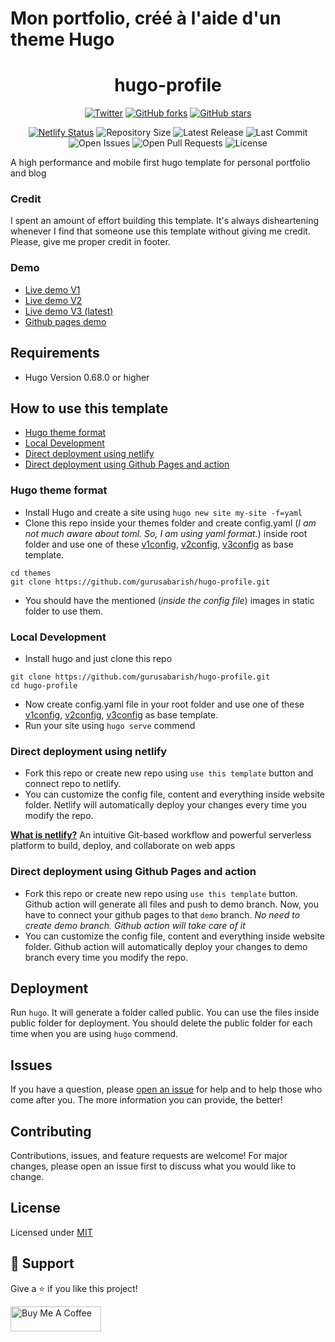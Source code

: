 # Mon portfolio, créé à l'aide d'un theme Hugo

<div align="center">
  
# hugo-profile 
 
[![Twitter](https://img.shields.io/twitter/url?label=Tweet&style=social&url=https%3A%2F%2Fgithub.com%2Fgurusabarish%2Fhugo-profile)](https://twitter.com/intent/tweet?text=Wow:&url=https%3A%2F%2Fgithub.com%2Fgurusabarish%2Fhugo-profile) [![GitHub forks](https://img.shields.io/github/forks/gurusabarish/hugo-profile?style=plastic)](https://github.com/gurusabarish/hugo-profile/network) [![GitHub stars](https://img.shields.io/github/stars/gurusabarish/hugo-profile?style=plastic)](https://github.com/gurusabarish/hugo-profile/stargazers)

[![Netlify Status](https://api.netlify.com/api/v1/badges/5c1dcb34-cada-4c80-82b7-cfdbdbd7c774/deploy-status)](https://app.netlify.com/sites/hugo-profile/deploys)
![Repository Size](https://img.shields.io/github/repo-size/gurusabarish/hugo-profile)
![Latest Release](https://img.shields.io/github/v/release/gurusabarish/hugo-profile?include_prereleases)
![Last Commit](https://img.shields.io/github/last-commit/gurusabarish/hugo-profile)
![Open Issues](https://img.shields.io/github/issues/gurusabarish/hugo-profile?color=important)
![Open Pull Requests](https://img.shields.io/github/issues-pr/gurusabarish/hugo-profile?color=yellowgreen)
![License](https://img.shields.io/github/license/gurusabarish/hugo-profile)

</div>

A high performance and mobile first hugo template for personal portfolio and blog

### Credit

I spent an amount of effort building this template. It's always disheartening whenever I find that someone use this template without giving me credit. Please, give me proper credit in footer.

### Demo

- [Live demo V1](https://hugo-profile-1.netlify.app)
- [Live demo V2](https://hugo-profile-2.netlify.app)
- [Live demo V3 (latest)](https://hugo-profile.netlify.app)
- [Github pages demo](https://gurusabarish.github.io/hugo-profile)

## Requirements

- Hugo Version 0.68.0 or higher

## How to use this template

- [Hugo theme format](#Hugo-theme-format)
- [Local Development](#Local-Development)
- [Direct deployment using netlify](#Direct-deployment-using-netlify)
- [Direct deployment using Github Pages and action](#Direct-deployment-using-Github-Pages-and-action)

### Hugo theme format

- Install Hugo and create a site using `hugo new site my-site -f=yaml`
- Clone this repo inside your themes folder and create config.yaml (_I am not much aware about toml. So, I am using yaml format._) inside root folder and use one of these [v1config](https://github.com/gurusabarish/hugo-profile/blob/master/website/v1.yaml), [v2config](https://github.com/gurusabarish/hugo-profile/blob/master/website/v2.yaml), [v3config](https://github.com/gurusabarish/hugo-profile/blob/master/website/v3.yaml) as base template.

```
cd themes
git clone https://github.com/gurusabarish/hugo-profile.git
```

- You should have the mentioned (_inside the config file_) images in static folder to use them.

### Local Development

- Install hugo and just clone this repo

```
git clone https://github.com/gurusabarish/hugo-profile.git
cd hugo-profile
```

- Now create config.yaml file in your root folder and use one of these [v1config](https://github.com/gurusabarish/hugo-profile/blob/master/website/v1.yaml), [v2config](https://github.com/gurusabarish/hugo-profile/blob/master/website/v2.yaml), [v3config](https://github.com/gurusabarish/hugo-profile/blob/master/website/v3.yaml) as base template.
- Run your site using `hugo serve` commend

### Direct deployment using netlify

- Fork this repo or create new repo using `use this template` button and connect repo to netlify.
- You can customize the config file, content and everything inside website folder. Netlify will automatically deploy your changes every time you modify the repo.

**[What is netlify?](https://www.netlify.com/about/)** An intuitive Git-based workflow and powerful serverless platform to build, deploy, and collaborate on web apps

### Direct deployment using Github Pages and action

- Fork this repo or create new repo using `use this template` button. Github action will generate all files and push to demo branch. Now, you have to connect your github pages to that `demo` branch. _No need to create demo branch. Github action will take care of it_
- You can customize the config file, content and everything inside website folder. Github action will automatically deploy your changes to demo branch every time you modify the repo.

## Deployment

Run `hugo`. It will generate a folder called public. You can use the files inside public folder for deployment. You should delete the public folder for each time when you are using `hugo` commend.

## Issues

If you have a question, please [open an issue](https://github.com/gurusabarish/hugo-profile/issues) for help and to help those who come after you. The more information you can provide, the better!

## Contributing

Contributions, issues, and feature requests are welcome! For major changes, please open an issue first to discuss what you would like to change.

## License

Licensed under [MIT](LICENSE)

## 🤝 Support

Give a ⭐️ if you like this project!

<a href="https://www.buymeacoffee.com/gurusabarish" target="_blank" rel="noopener"><img src="https://cdn.buymeacoffee.com/buttons/v2/default-yellow.png" height="40" width="145" alt="Buy Me A Coffee"></a>
